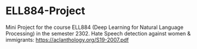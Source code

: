 # ELL884-Project
Mini Project for the course ELL884 (Deep Learning for Natural Language Processing) in the semester 2302.
Hate Speech detection against women & immigrants: https://aclanthology.org/S19-2007.pdf
